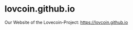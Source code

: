 # lovcoin.github.io
Our Website of the Lovecoin-Project: <a href='https://lovcoin.github.io'>https://lovcoin.github.io</a>
